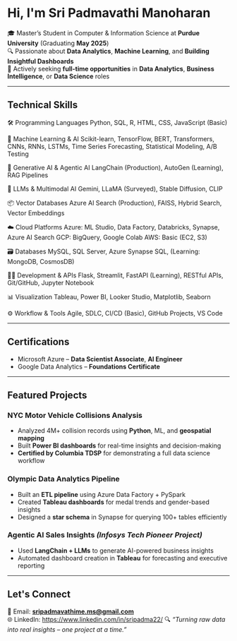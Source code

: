 # Hi, I'm Sri Padmavathi Manoharan

🎓 Master’s Student in Computer & Information Science at **Purdue University** (Graduating **May 2025**)  
🔍 Passionate about **Data Analytics**, **Machine Learning**, and **Building Insightful Dashboards**  
💼 Actively seeking **full-time opportunities** in **Data Analytics**, **Business Intelligence**, or **Data Science** roles

---

##  Technical Skills

🛠️ Programming Languages
Python, SQL, R, HTML, CSS, JavaScript (Basic)

🤖 Machine Learning & AI
Scikit-learn, TensorFlow, BERT, Transformers, CNNs, RNNs, LSTMs, Time Series Forecasting, Statistical Modeling, A/B Testing

🧬 Generative AI & Agentic AI
LangChain (Production), AutoGen (Learning), RAG Pipelines

💬 LLMs & Multimodal AI
Gemini, LLaMA (Surveyed), Stable Diffusion, CLIP

📦 Vector Databases
Azure AI Search (Production), FAISS, Hybrid Search, Vector Embeddings

☁️ Cloud Platforms
Azure: ML Studio, Data Factory, Databricks, Synapse, Azure AI Search
GCP: BigQuery, Google Colab
AWS: Basic (EC2, S3)

🗃️ Databases
MySQL, SQL Server, Azure Synapse SQL, (Learning: MongoDB, CosmosDB)

🧑‍💻 Development & APIs
Flask, Streamlit, FastAPI (Learning), RESTful APIs, Git/GitHub, Jupyter Notebook

📊 Visualization
Tableau, Power BI, Looker Studio, Matplotlib, Seaborn

⚙️ Workflow & Tools
Agile, SDLC, CI/CD (Basic), GitHub Projects, VS Code

---

## Certifications

-  Microsoft Azure – **Data Scientist Associate**, **AI Engineer**  
- Google Data Analytics – **Foundations Certificate**

---

##  Featured Projects

###  **NYC Motor Vehicle Collisions Analysis**
- Analyzed 4M+ collision records using **Python**, ML, and **geospatial mapping**
- Built **Power BI dashboards** for real-time insights and decision-making
- **Certified by Columbia TDSP** for demonstrating a full data science workflow

###  **Olympic Data Analytics Pipeline**
- Built an **ETL pipeline** using Azure Data Factory + PySpark  
- Created **Tableau dashboards** for medal trends and gender-based insights  
- Designed a **star schema** in Synapse for querying 100+ tables efficiently

###  **Agentic AI Sales Insights** *(Infosys Tech Pioneer Project)*
- Used **LangChain + LLMs** to generate AI-powered business insights  
- Automated dashboard creation in **Tableau** for forecasting and executive reporting

---

## Let's Connect

📧 Email: **sripadmavathime.ms@gmail.com**  
🌐 LinkedIn: https://www.linkedin.com/in/sripadma22/ 
🔍 *“Turning raw data into real insights – one project at a time.”*

